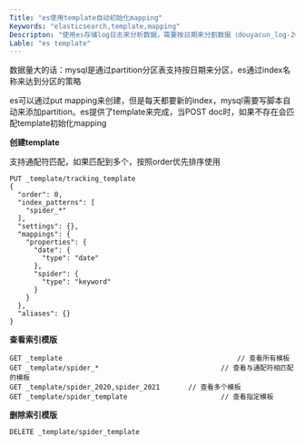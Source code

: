 ```yaml
---
Title: "es使用template自动初始化mapping"
Keywords: "elasticsearch,template,mapping"
Descripton: "使用es存储log日志来分析数据，需要按日期来分割数据（douyacun_log-2021-02）定时删除历史数据"
Lable: "es template"
---
```


数据量大的话：mysql是通过partition分区表支持按日期来分区，es通过index名称来达到分区的策略

es可以通过put mapping来创建，但是每天都要新的index，mysql需要写脚本自动来添加partition。es提供了template来完成，当POST doc时，如果不存在会匹配template初始化mapping

**创建template**

支持通配符匹配，如果匹配到多个，按照order优先排序使用

```
PUT _template/tracking_template
{
  "order": 0,
  "index_patterns": [
    "spider_*"
  ],
  "settings": {},
  "mappings": {
    "properties": {
      "date": {
        "type": "date"
      },
      "spider": {
        "type": "keyword"
      }
    }
  },
  "aliases": {}
}
```

**查看索引模版**

```curl
GET _template                							// 查看所有模板
GET _template/spider_*          					// 查看与通配符相匹配的模板
GET _template/spider_2020,spider_2021   	// 查看多个模板
GET _template/spider_template  						// 查看指定模板
```

**删除索引模版**

```curl
DELETE _template/spider_template
```